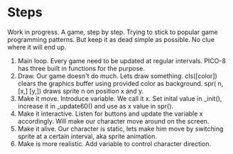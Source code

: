 # Steps

Work in progress. A game, step by step. Trying to stick to popular game programming patterns.
But keep it as dead simple as possible. No clue where it will end up.

1. Main loop. Every game need to be updated at regular intervals. PICO-8 has three built in functions for the purpose.
2. Draw. Our game doesn't do much. Lets draw something. cls([color]) clears the graphics buffer using provided color as background. spr( n, [x,] [y,]) draws sprite n on position x and y.
3. Make it move. Introduce variable. We call it x. Set inital value in \_init(), increase it in \_update60() and use as x value in spr().
4. Make it interactive. Listen for buttons and update the variable x accordingly. Will make our character move around on the screen.
5. Make it alive. Our character is static, lets make him move by switching sprite at a certain interval, aka sprite animation.
6. Make is more realistic. Add variable to control character direction.
